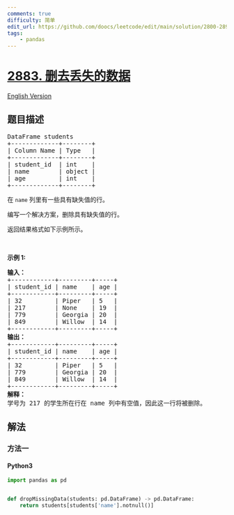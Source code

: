 ```yaml
---
comments: true
difficulty: 简单
edit_url: https://github.com/doocs/leetcode/edit/main/solution/2800-2899/2883.Drop%20Missing%20Data/README.md
tags:
    - pandas
---
```


<!-- problem:start -->

# [2883. 删去丢失的数据](https://leetcode.cn/problems/drop-missing-data)

[English Version](/solution/2800-2899/2883.Drop%20Missing%20Data/README_EN.md)

## 题目描述

<!-- description:start -->

<pre>
DataFrame students
+-------------+--------+
| Column Name | Type   |
+-------------+--------+
| student_id  | int    |
| name        | object |
| age         | int    |
+-------------+--------+
</pre>

<p>在 <code>name</code> 列里有一些具有缺失值的行。</p>

<p>编写一个解决方案，删除具有缺失值的行。</p>

<p>返回结果格式如下示例所示。</p>

<p>&nbsp;</p>

<p><b>示例 1:</b></p>

<pre>
<strong>输入：
</strong>+------------+---------+-----+
| student_id | name    | age |
+------------+---------+-----+
| 32         | Piper   | 5   |
| 217        | None    | 19  |
| 779        | Georgia | 20  |
| 849        | Willow  | 14  |
+------------+---------+-----+
<strong>输出：
</strong>+------------+---------+-----+
| student_id | name    | age |
+------------+---------+-----+
| 32         | Piper   | 5   |
| 779        | Georgia | 20  | 
| 849        | Willow  | 14  | 
+------------+---------+-----+
<b>解释：
</b>学号为 217 的学生所在行在 name 列中有空值，因此这一行将被删除。</pre>

<!-- description:end -->

## 解法

<!-- solution:start -->

### 方法一

<!-- tabs:start -->

#### Python3

```python
import pandas as pd


def dropMissingData(students: pd.DataFrame) -> pd.DataFrame:
    return students[students['name'].notnull()]
```

<!-- tabs:end -->

<!-- solution:end -->

<!-- problem:end -->
